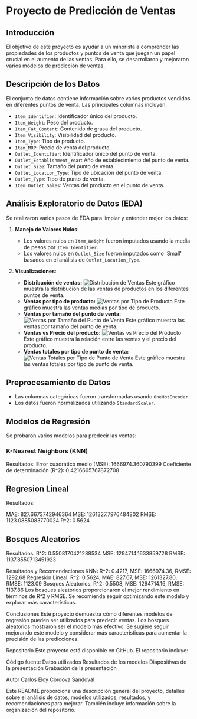 # Proyecto de Predicción de Ventas

## Introducción
El objetivo de este proyecto es ayudar a un minorista a comprender las propiedades de los productos y puntos de venta que juegan un papel crucial en el aumento de las ventas. Para ello, se desarrollaron y mejoraron varios modelos de predicción de ventas.

## Descripción de los Datos
El conjunto de datos contiene información sobre varios productos vendidos en diferentes puntos de venta. Las principales columnas incluyen:

- `Item_Identifier`: Identificador único del producto.
- `Item_Weight`: Peso del producto.
- `Item_Fat_Content`: Contenido de grasa del producto.
- `Item_Visibility`: Visibilidad del producto.
- `Item_Type`: Tipo de producto.
- `Item_MRP`: Precio de venta del producto.
- `Outlet_Identifier`: Identificador único del punto de venta.
- `Outlet_Establishment_Year`: Año de establecimiento del punto de venta.
- `Outlet_Size`: Tamaño del punto de venta.
- `Outlet_Location_Type`: Tipo de ubicación del punto de venta.
- `Outlet_Type`: Tipo de punto de venta.
- `Item_Outlet_Sales`: Ventas del producto en el punto de venta.

## Análisis Exploratorio de Datos (EDA)
Se realizaron varios pasos de EDA para limpiar y entender mejor los datos:

1. **Manejo de Valores Nulos**: 
   - Los valores nulos en `Item_Weight` fueron imputados usando la media de pesos por `Item_Identifier`.
   - Los valores nulos en `Outlet_Size` fueron imputados como 'Small' basados en el análisis de `Outlet_Location_Type`.

2. **Visualizaciones**:
   - **Distribución de ventas:**
     ![Distribución de Ventas](path_to_image1.png)
     Este gráfico muestra la distribución de las ventas de productos en los diferentes puntos de venta.
   - **Ventas por tipo de producto:**
     ![Ventas por Tipo de Producto](path_to_image2.png)
     Este gráfico muestra las ventas medias por tipo de producto.
   - **Ventas por tamaño del punto de venta:**
     ![Ventas por Tamaño del Punto de Venta](path_to_image3.png)
     Este gráfico muestra las ventas por tamaño del punto de venta.
   - **Ventas vs Precio del producto:**
     ![Ventas vs Precio del Producto](path_to_image4.png)
     Este gráfico muestra la relación entre las ventas y el precio del producto.
   - **Ventas totales por tipo de punto de venta:**
     ![Ventas Totales por Tipo de Punto de Venta](path_to_image5.png)
     Este gráfico muestra las ventas totales por tipo de punto de venta.

## Preprocesamiento de Datos
- Las columnas categóricas fueron transformadas usando `OneHotEncoder`.
- Los datos fueron normalizados utilizando `StandardScaler`.

## Modelos de Regresión
Se probaron varios modelos para predecir las ventas:

### K-Nearest Neighbors (KNN)
Resultados:
Error cuadrático medio (MSE): 1666974.360790399
Coeficiente de determinación (R^2): 0.4216665767872708

## Regresion Lineal
Resultados:

MAE: 827.6673742946364
MSE: 1261327.7976484802
RMSE: 1123.0885083770024
R^2: 0.5624

## Bosques Aleatorios
Resultados:
R^2: 0.5508170421288534
MSE: 1294714.1633859728
RMSE: 1137.8550713451923

Resultados y Recomendaciones
KNN: R^2: 0.4217, MSE: 1666974.36, RMSE: 1292.68
Regresión Lineal: R^2: 0.5624, MAE: 827.67, MSE: 1261327.80, RMSE: 1123.09
Bosques Aleatorios: R^2: 0.5508, MSE: 1294714.16, RMSE: 1137.86
Los bosques aleatorios proporcionaron el mejor rendimiento en términos de R^2 y RMSE. Se recomienda seguir optimizando este modelo y explorar más características.

Conclusiones
Este proyecto demuestra cómo diferentes modelos de regresión pueden ser utilizados para predecir ventas. Los bosques aleatorios mostraron ser el modelo más efectivo. Se sugiere seguir mejorando este modelo y considerar más características para aumentar la precisión de las predicciones.

Repositorio
Este proyecto está disponible en GitHub. El repositorio incluye:

Código fuente
Datos utilizados
Resultados de los modelos
Diapositivas de la presentación
Grabación de la presentación

Autor
Carlos Eloy Cordova Sandoval

Este README proporciona una descripción general del proyecto, detalles sobre el análisis de datos, modelos utilizados, resultados, y recomendaciones para mejorar. También incluye información sobre la organización del repositorio.
